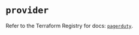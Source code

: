 # `provider`

Refer to the Terraform Registry for docs: [`pagerduty`](https://registry.terraform.io/providers/pagerduty/pagerduty/3.11.2/docs).
